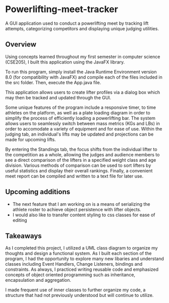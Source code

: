 # Powerlifting-meet-tracker
A GUI application used to conduct a powerlifting meet by tracking lift attempts, categorizing competitors and displaying unique judging utilities.

## Overview
Using concepts learned throughout my first semester in computer science (CSE205), I built this application using the JavaFX library.

To run this program, simply install the Java Runtime Environment version 8.0 (for compatibility with JavaFX) and compile each of the files included in the src folder. Then, execute the App.java file.

This application allows users to create lifter profiles via a dialog box which may then be tracked and updated through the GUI.

Some unique features of the program include a responsive timer, to time athletes on the platform, as well as a plate loading diagram in order to simplify the process of efficiently loading a powerlifting bar. The system allows users to seamlessly switch between mass metrics (KGs and LBs) in order to accomodate a variety of equipment and for ease of use. Within the judging tab, an individual's lifts may be updated and projections can be made for upcoming lifts. 

By entering the Standings tab, the focus shifts from the individual lifter to the competition as a whole, allowing the judges and audience members to see a direct comparison of the lifters in a specified weight class and age division. Various methods of comparison can be used to sort lifters by useful statistics and display their overall rankings. Finally, a convenient meet report can be compiled and written to a text file for later use. 

## Upcoming additions

- The next feature that I am working on is a means of serializing the athlete roster to achieve object persistence with lifter objects.
- I would also like to transfer content styling to css classes for ease of editing


## Takeaways

As I completed this project, I utilized a UML class diagram to organize my thoughts and design a functional system. As I built each section of the program, I had the opportunity to explore many new libaries and understand classes including Event Handlers, Change Listeners, bindings and constraints. As always, I practiced writing reusable code and emphasized concepts of object oriented programming such as inheritance, encapsulation and aggregation.

I made frequent use of inner classes to further organize my code, a structure that had not previously understood but will continue to utilize.
